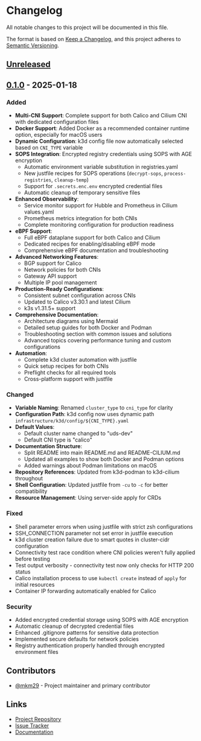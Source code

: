 # Changelog

All notable changes to this project will be documented in this file.

The format is based on [Keep a Changelog](https://keepachangelog.com/en/1.1.0/),
and this project adheres to [Semantic Versioning](https://semver.org/spec/v2.0.0.html).

## [Unreleased]

## [0.1.0] - 2025-01-18

### Added

- **Multi-CNI Support**: Complete support for both Calico and Cilium CNI with dedicated configuration files
- **Docker Support**: Added Docker as a recommended container runtime option, especially for macOS users
- **Dynamic Configuration**: k3d config file now automatically selected based on `CNI_TYPE` variable
- **SOPS Integration**: Encrypted registry credentials using SOPS with AGE encryption
  - Automatic environment variable substitution in registries.yaml
  - New justfile recipes for SOPS operations (`decrypt-sops`, `process-registries`, `cleanup-temp`)
  - Support for `.secrets.enc.env` encrypted credential files
  - Automatic cleanup of temporary sensitive files
- **Enhanced Observability**:
  - Service monitor support for Hubble and Prometheus in Cilium values.yaml
  - Prometheus metrics integration for both CNIs
  - Complete monitoring configuration for production readiness
- **eBPF Support**: 
  - Full eBPF dataplane support for both Calico and Cilium
  - Dedicated recipes for enabling/disabling eBPF mode
  - Comprehensive eBPF documentation and troubleshooting
- **Advanced Networking Features**:
  - BGP support for Calico
  - Network policies for both CNIs
  - Gateway API support
  - Multiple IP pool management
- **Production-Ready Configurations**:
  - Consistent subnet configuration across CNIs
  - Updated to Calico v3.30.1 and latest Cilium
  - k3s v1.31.5+ support
- **Comprehensive Documentation**:
  - Architecture diagrams using Mermaid
  - Detailed setup guides for both Docker and Podman
  - Troubleshooting section with common issues and solutions
  - Advanced topics covering performance tuning and custom configurations
- **Automation**:
  - Complete k3d cluster automation with justfile
  - Quick setup recipes for both CNIs
  - Preflight checks for all required tools
  - Cross-platform support with justfile

### Changed

- **Variable Naming**: Renamed `cluster_type` to `cni_type` for clarity
- **Configuration Path**: k3d config now uses dynamic path `infrastructure/k3d/config/${CNI_TYPE}.yaml`
- **Default Values**: 
  - Default cluster name changed to "uds-dev"
  - Default CNI type is "calico"
- **Documentation Structure**:
  - Split README into main README.md and README-CILIUM.md
  - Updated all examples to show both Docker and Podman options
  - Added warnings about Podman limitations on macOS
- **Repository References**: Updated from k3d-podman to k3d-cilium throughout
- **Shell Configuration**: Updated justfile from `-cu` to `-c` for better compatibility
- **Resource Management**: Using server-side apply for CRDs

### Fixed

- Shell parameter errors when using justfile with strict zsh configurations
- SSH_CONNECTION parameter not set error in justfile execution
- k3d cluster creation failure due to smart quotes in cluster-cidr configuration
- Connectivity test race condition where CNI policies weren't fully applied before testing
- Test output verbosity - connectivity test now only checks for HTTP 200 status
- Calico installation process to use `kubectl create` instead of `apply` for initial resources
- Container IP forwarding automatically enabled for Calico

### Security

- Added encrypted credential storage using SOPS with AGE encryption
- Automatic cleanup of decrypted credential files
- Enhanced .gitignore patterns for sensitive data protection
- Implemented secure defaults for network policies
- Registry authentication properly handled through encrypted environment files

## Contributors

- [@mkm29](https://github.com/mkm29) - Project maintainer and primary contributor

## Links

- [Project Repository](https://github.com/mkm29/k3d-cilium)
- [Issue Tracker](https://github.com/mkm29/k3d-cilium/issues)
- [Documentation](https://github.com/mkm29/k3d-cilium/blob/main/README.md)

[Unreleased]: https://github.com/mkm29/k3d-cilium/compare/v0.1.0...HEAD
[0.1.0]: https://github.com/mkm29/k3d-cilium/releases/tag/v0.1.0